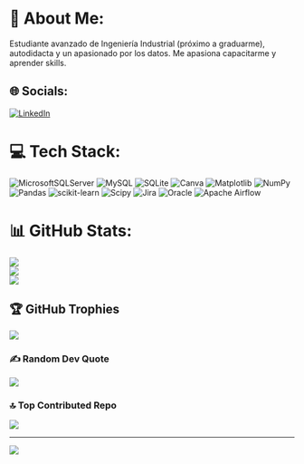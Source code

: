 # 💫 About Me:
Estudiante avanzado de Ingeniería Industrial (próximo a graduarme), autodidacta y un apasionado por los datos. Me apasiona capacitarme y aprender skills.


## 🌐 Socials:
[![LinkedIn](https://img.shields.io/badge/LinkedIn-%230077B5.svg?logo=linkedin&logoColor=white)](https://linkedin.com/in/https://www.linkedin.com/in/arodrigonicolas/) 

# 💻 Tech Stack:
![MicrosoftSQLServer](https://img.shields.io/badge/Microsoft%20SQL%20Server-CC2927?style=flat&logo=microsoft%20sql%20server&logoColor=white) ![MySQL](https://img.shields.io/badge/mysql-%2300000f.svg?style=flat&logo=mysql&logoColor=white) ![SQLite](https://img.shields.io/badge/sqlite-%2307405e.svg?style=flat&logo=sqlite&logoColor=white) ![Canva](https://img.shields.io/badge/Canva-%2300C4CC.svg?style=flat&logo=Canva&logoColor=white) ![Matplotlib](https://img.shields.io/badge/Matplotlib-%23ffffff.svg?style=flat&logo=Matplotlib&logoColor=black) ![NumPy](https://img.shields.io/badge/numpy-%23013243.svg?style=flat&logo=numpy&logoColor=white) ![Pandas](https://img.shields.io/badge/pandas-%23150458.svg?style=flat&logo=pandas&logoColor=white) ![scikit-learn](https://img.shields.io/badge/scikit--learn-%23F7931E.svg?style=flat&logo=scikit-learn&logoColor=white) ![Scipy](https://img.shields.io/badge/SciPy-%230C55A5.svg?style=flat&logo=scipy&logoColor=%white) ![Jira](https://img.shields.io/badge/jira-%230A0FFF.svg?style=flat&logo=jira&logoColor=white) ![Oracle](https://img.shields.io/badge/Oracle-F80000?style=flat&logo=oracle&logoColor=white) ![Apache Airflow](https://img.shields.io/badge/Apache%20Airflow-017CEE?style=flat&logo=Apache%20Airflow&logoColor=white)
# 📊 GitHub Stats:
![](https://github-readme-stats.vercel.app/api?username=RodriNico2206&theme=radical&hide_border=false&include_all_commits=true&count_private=false)<br/>
![](https://github-readme-streak-stats.herokuapp.com/?user=RodriNico2206&theme=radical&hide_border=false)<br/>
![](https://github-readme-stats.vercel.app/api/top-langs/?username=RodriNico2206&theme=radical&hide_border=false&include_all_commits=true&count_private=false&layout=compact)

## 🏆 GitHub Trophies
![](https://github-profile-trophy.vercel.app/?username=RodriNico2206&theme=radical&no-frame=false&no-bg=true&margin-w=4)

### ✍️ Random Dev Quote
![](https://quotes-github-readme.vercel.app/api?type=horizontal&theme=radical)

### 🔝 Top Contributed Repo
![](https://github-contributor-stats.vercel.app/api?username=RodriNico2206&limit=5&theme=radical&combine_all_yearly_contributions=true)

---
[![](https://visitcount.itsvg.in/api?id=RodriNico2206&icon=3&color=1)](https://visitcount.itsvg.in)

<!-- Proudly created with GPRM ( https://gprm.itsvg.in ) -->
